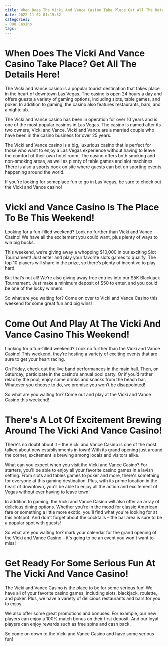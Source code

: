 ```yaml
---
title: When Does The Vicki And Vance Casino Take Place Get All The Details Here!
date: 2022-11-02 01:15:52
categories:
- 888 Casino
tags:
---
```



#  When Does The Vicki And Vance Casino Take Place? Get All The Details Here!

The Vicki and Vance casino is a popular tourist destination that takes place in the heart of downtown Las Vegas. The casino is open 24 hours a day and offers guests a variety of gaming options, including slots, table games, and poker. In addition to gaming, the casino also features restaurants, bars, and a nightclub.

The Vicki and Vance casino has been in operation for over 10 years and is one of the most popular casinos in Las Vegas. The casino is named after its two owners, Vicki and Vance. Vicki and Vance are a married couple who have been in the casino business for over 25 years.

The Vicki and Vance casino is a big, luxurious casino that is perfect for those who want to enjoy a Las Vegas experience without having to leave the comfort of their own hotel room. The casino offers both smoking and non-smoking areas, as well as plenty of table games and slot machines. There is also a sports book on site where guests can bet on sporting events happening around the world.

If you're looking for someplace fun to go in Las Vegas, be sure to check out the Vicki and Vance casino!

#  Vicki and Vance Casino Is The Place To Be This Weekend!

Looking for a fun-filled weekend? Look no further than Vicki and Vance Casino! We have all the excitement you could want, plus plenty of ways to win big bucks.

This weekend, we’re giving away a whopping $10,000 in our exciting Slot Tournament! Just enter and play your favorite slots games to qualify. The top 10 players will share in the prize, so there’s plenty of incentive to play hard.

But that’s not all! We’re also giving away free entries into our $5K Blackjack Tournament. Just make a minimum deposit of $50 to enter, and you could be one of the lucky winners.

So what are you waiting for? Come on over to Vicki and Vance Casino this weekend for some great fun and big wins!

#  Come Out And Play At The Vicki And Vance Casino This Weekend!

Looking for a fun-filled weekend? Look no further than the Vicki and Vance Casino! This weekend, they’re hosting a variety of exciting events that are sure to get your heart racing.

On Friday, check out the live band performances in the main hall. Then, on Saturday, participate in the casino’s annual pool party. Or if you’d rather relax by the pool, enjoy some drinks and snacks from the beach bar. Whatever you choose to do, we promise you won’t be disappointed!

So what are you waiting for? Come out and play at the Vicki and Vance Casino this weekend!

#  There's A Lot Of Excitement Brewing Around The Vicki And Vance Casino!

There's no doubt about it – the Vicki and Vance Casino is one of the most talked about new establishments in town! With its grand opening just around the corner, excitement is brewing among locals and visitors alike.

What can you expect when you visit the Vicki and Vance Casino? For starters, you'll be able to enjoy all your favorite casino games in a lavish setting. From slots and tables games to poker and more, there's something for everyone at this gaming destination. Plus, with its prime location in the heart of downtown, you'll be able to enjoy all the action and excitement of Vegas without ever having to leave town!

In addition to gaming, the Vicki and Vance Casino will also offer an array of delicious dining options. Whether you're in the mood for classic American fare or something a little more exotic, you'll find what you're looking for at this hotspot. And don't forget about the cocktails – the bar area is sure to be a popular spot with guests!

So what are you waiting for? mark your calendar for the grand opening of the Vicki and Vance Casino – it's going to be an event you won't want to miss!

#  Get Ready For Some Serious Fun At The Vicki And Vance Casino!

The Vicki and Vance Casino is the place to be for some serious fun! We have all of your favorite casino games, including slots, blackjack, roulette, and poker. Plus, we have a variety of delicious restaurants and bars for you to enjoy.

We also offer some great promotions and bonuses. For example, our new players can enjoy a 100% match bonus on their first deposit. And our loyal players can enjoy rewards such as free spins and cash back.

So come on down to the Vicki and Vance Casino and have some serious fun!